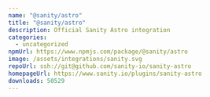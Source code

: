 ```yaml
---
name: "@sanity/astro"
title: "@sanity/astro"
description: Official Sanity Astro integration
categories:
  - uncategorized
npmUrl: https://www.npmjs.com/package/@sanity/astro
image: /assets/integrations/sanity.svg
repoUrl: ssh://git@github.com/sanity-io/sanity-astro
homepageUrl: https://www.sanity.io/plugins/sanity-astro
downloads: 50529
---
```

